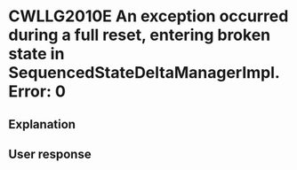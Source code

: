 # CWLLG2010E An exception occurred during a full reset, entering broken state in  SequencedStateDeltaManagerImpl.  Error: 0

## Explanation

## User response